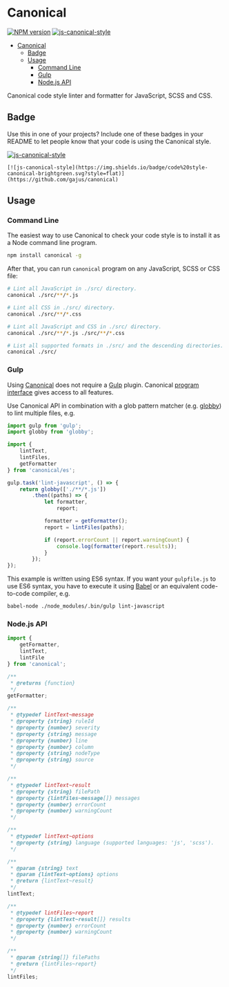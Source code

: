 <h1 id="canonical">Canonical</h1>

<!-- [![Travis build status](http://img.shields.io/travis/gajus/canonical/master.svg?style=flat)](https://travis-ci.org/gajus/canonical) -->
[![NPM version](http://img.shields.io/npm/v/canonical.svg?style=flat)](https://www.npmjs.com/package/canonical)
[![js-canonical-style](https://img.shields.io/badge/code%20style-canonical-brightgreen.svg?style=flat)](https://github.com/gajus/canonical)

* [Canonical](#canonical)
    * [Badge](#canonical-badge)
    * [Usage](#canonical-usage)
        * [Command Line](#canonical-usage-command-line)
        * [Gulp](#canonical-usage-gulp)
        * [Node.js API](#canonical-usage-node-js-api)


Canonical code style linter and formatter for JavaScript, SCSS and CSS.

<h2 id="canonical-badge">Badge</h2>

Use this in one of your projects? Include one of these badges in your README to let people know that your code is using the Canonical style.

[![js-canonical-style](https://img.shields.io/badge/code%20style-canonical-brightgreen.svg?style=flat)](https://github.com/gajus/canonical)

```
[![js-canonical-style](https://img.shields.io/badge/code%20style-canonical-brightgreen.svg?style=flat)](https://github.com/gajus/canonical)
```


<h2 id="canonical-usage">Usage</h2>

<h3 id="canonical-usage-command-line">Command Line</h3>

The easiest way to use Canonical to check your code style is to install it as a Node command line program.

```sh
npm install canonical -g
```

After that, you can run `canonical` program on any JavaScript, SCSS or CSS file:

```sh
# Lint all JavaScript in ./src/ directory.
canonical ./src/**/*.js

# Lint all CSS in ./src/ directory.
canonical ./src/**/*.css

# Lint all JavaScript and CSS in ./src/ directory.
canonical ./src/**/*.js ./src/**/*.css

# List all supported formats in ./src/ and the descending directories.
canonical ./src/
```

<h3 id="canonical-usage-gulp">Gulp</h3>

Using [Canonical](https://github.com/gajus/canonical) does not require a [Gulp](http://gulpjs.com/) plugin. Canonical [program interface](https://github.com/gajus/canonical#program-interface) gives access to all features.

Use Canonical API in combination with a glob pattern matcher (e.g. [globby](https://www.npmjs.com/package/globby)) to lint multiple files, e.g.

```js
import gulp from 'gulp';
import globby from 'globby';

import {
    lintText,
    lintFiles,
    getFormatter
} from 'canonical/es';

gulp.task('lint-javascript', () => {
    return globby(['./**/*.js'])
        .then((paths) => {
            let formatter,
                report;

            formatter = getFormatter();
            report = lintFiles(paths);

            if (report.errorCount || report.warningCount) {
                console.log(formatter(report.results));
            }
        });
});
```

This example is written using ES6 syntax. If you want your `gulpfile.js` to use ES6 syntax, you have to execute it using [Babel](babeljs.io) or an equivalent code-to-code compiler, e.g.

```sh
babel-node ./node_modules/.bin/gulp lint-javascript
```

<h3 id="canonical-usage-node-js-api">Node.js API</h3>

```js
import {
    getFormatter,
    lintText,
    lintFile
} from 'canonical';

/**
 * @returns {function}
 */
getFormatter;

/**
 * @typedef lintText~message
 * @property {string} ruleId
 * @property {number} severity
 * @property {string} message
 * @property {number} line
 * @property {number} column
 * @property {string} nodeType
 * @property {string} source
 */

/**
 * @typedef lintText~result
 * @property {string} filePath
 * @property {lintFiles~message[]} messages
 * @property {number} errorCount
 * @property {number} warningCount
 */

/**
 * @typedef lintText~options
 * @property {string} language (supported languages: 'js', 'scss').
 */

/**
 * @param {string} text
 * @param {lintText~options} options
 * @return {lintText~result}
 */
lintText;

/**
 * @typedef lintFiles~report
 * @property {lintText~result[]} results
 * @property {number} errorCount
 * @property {number} warningCount
 */

/**
 * @param {string[]} filePaths
 * @return {lintFiles~report}
 */
lintFiles;
```

